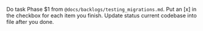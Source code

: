 Do task Phase $1 from `@docs/backlogs/testing_migrations.md`. Put an [x] in the checkbox for each item you finish. Update status current codebase into file after you done.